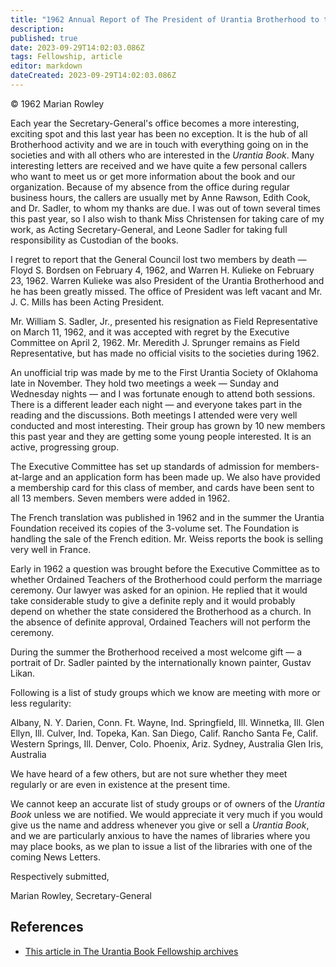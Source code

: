 ```yaml
---
title: "1962 Annual Report of The President of Urantia Brotherhood to the General Council"
description: 
published: true
date: 2023-09-29T14:02:03.086Z
tags: Fellowship, article
editor: markdown
dateCreated: 2023-09-29T14:02:03.086Z
---
```


<p class="v-card v-sheet theme--light grey lighten-3 px-2">© 1962 Marian Rowley</p>

Each year the Secretary-General's office becomes a more interesting, exciting spot and this last year has been no exception. It is the hub of all Brotherhood activity and we are in touch with everything going on in the societies and with all others who are interested in the _Urantia Book_. Many interesting letters are received and we have quite a few personal callers who want to meet us or get more information about the book and our organization. Because of my absence from the office during regular business hours, the callers are usually met by Anne Rawson, Edith Cook, and Dr. Sadler, to whom my thanks are due. I was out of town several times this past year, so I also wish to thank Miss Christensen for taking care of my work, as Acting Secretary-General, and Leone Sadler for taking full responsibility as Custodian of the books.

I regret to report that the General Council lost two members by death — Floyd S. Bordsen on February 4, 1962, and Warren H. Kulieke on February 23, 1962. Warren Kulieke was also President of the Urantia Brotherhood and he has been greatly missed. The office of President was left vacant and Mr. J. C. Mills has been Acting President.

Mr. William S. Sadler, Jr., presented his resignation as Field Representative on March 11, 1962, and it was accepted with regret by the Executive Committee on April 2, 1962. Mr. Meredith J. Sprunger remains as Field Representative, but has made no official visits to the societies during 1962.

An unofficial trip was made by me to the First Urantia Society of Oklahoma late in November. They hold two meetings a week — Sunday and Wednesday nights — and I was fortunate enough to attend both sessions. There is a different leader each night — and everyone takes part in the reading and the discussions. Both meetings I attended were very well conducted and most interesting. Their group has grown by 10 new members this past year and they are getting some young people interested. It is an active, progressing group.

The Executive Committee has set up standards of admission for members-at-large and an application form has been made up. We also have provided a membership card for this class of member, and cards have been sent to all 13 members. Seven members were added in 1962.

The French translation was published in 1962 and in the summer the Urantia Foundation received its copies of the 3-volume set. The Foundation is handling the sale of the French edition. Mr. Weiss reports the book is selling very well in France.

Early in 1962 a question was brought before the Executive Committee as to whether Ordained Teachers of the Brotherhood could perform the marriage ceremony. Our lawyer was asked for an opinion. He replied that it would take considerable study to give a definite reply and it would probably depend on whether the state considered the Brotherhood as a church. In the absence of definite approval, Ordained Teachers will not perform the ceremony.

During the summer the Brotherhood received a most welcome gift — a portrait of Dr. Sadler painted by the internationally known painter, Gustav Likan.

Following is a list of study groups which we know are meeting with more or less regularity:

Albany, N. Y. Darien, Conn. Ft. Wayne, Ind. Springfield, Ill. Winnetka, Ill. Glen Ellyn, Ill. Culver, Ind. Topeka, Kan. San Diego, Calif. Rancho Santa Fe, Calif. Western Springs, Ill. Denver, Colo. Phoenix, Ariz. Sydney, Australia Glen Iris, Australia

We have heard of a few others, but are not sure whether they meet regularly or are even in existence at the present time.

We cannot keep an accurate list of study groups or of owners of the _Urantia Book_ unless we are notified. We would appreciate it very much if you would give us the name and address whenever you give or sell a _Urantia Book_, and we are particularly anxious to have the names of libraries where you may place books, as we plan to issue a list of the libraries with one of the coming News Letters.

Respectively submitted,

Marian Rowley, Secretary-General

## References

* [This article in The Urantia Book Fellowship archives](https://archive.urantiabook.org/archive/admin/doc488.htm)